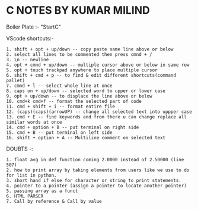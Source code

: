# C NOTES BY KUMAR MILIND


Boiler Plate :- "StartC"

VScode shortcuts:-          
    
    1. shift + opt + up/down -- copy paste same line above or below
    2. select all lines to be commented then press cmnd + /
    3. \n -- newline
    4. opt + cmnd + up/down -- multiple cursor above or below in same row
    5. opt + touch trackpad anywhere to place multiple cursor
    6. shift + cmd + p -- to find & edit different shortcuts(command pallet)
    7. cmnd + l -- select whole line at once
    8. caps on + up/down -- selected word to upper or lower case
    9. opt + up/down -- to displace the line above or below
    10. cmd+k cmd+f -- format the selected part of code 
    11. cmd + shift + i -- format entire file 
    12. (caps)(caps)(arrowUP) -- change all selected text into uppper case 
    13. cmd + E -- find keywords and from there u can change replace all similar words at once
    14. cmd + option + B -- put terminal on right side 
    15. cmd + B -- put terminal on left side 
    16. shift + option + A -- Multiline comment on selected text


DOUBTS -:             
     
    1. float avg in def function coming 2.0000 instead of 2.50000 (line 507)
    2. how to print array by taking elements from users like we use to do for list in python.
    3. short hand if else for character or string to print statements.
    4. pointer to a pointer (assign a pointer to locate another pointer)
    5. passing array as a funct
    6. HTML PARSER
    7. Call by reference & Call by value
